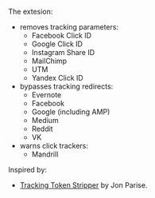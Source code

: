 The extesion:

* removes tracking parameters:
    * Facebook Click ID
    * Google Click ID
    * Instagram Share ID
    * MailChimp
    * UTM
    * Yandex Click ID
* bypasses tracking redirects:
    * Evernote
    * Facebook
    * Google (including AMP)
    * Medium
    * Reddit
    * VK
* warns click trackers:
    * Mandrill

Inspired by:

* [Tracking Token Stripper](https://github.com/jparise/chrome-utm-stripper) by Jon Parise.

